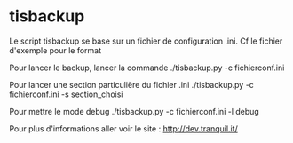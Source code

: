 tisbackup
=========

Le script tisbackup se base sur un fichier de configuration .ini. Cf le fichier d'exemple pour le format

Pour lancer le backup, lancer la commande
./tisbackup.py -c fichierconf.ini 

Pour lancer une section particulière du fichier .ini
./tisbackup.py -c fichierconf.ini -s section_choisi

Pour mettre le mode debug
./tisbackup.py -c fichierconf.ini -l debug 


Pour plus d'informations aller voir le site : http://dev.tranquil.it/
